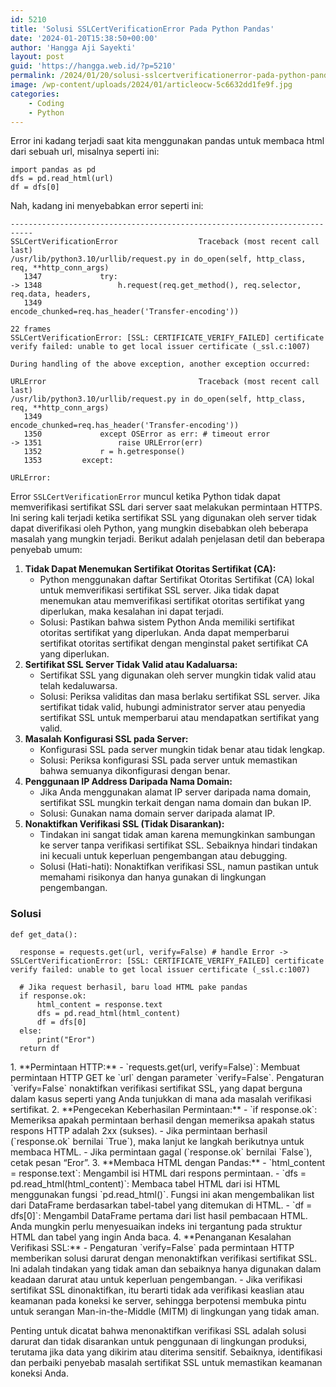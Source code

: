 ```yaml
---
id: 5210
title: 'Solusi SSLCertVerificationError Pada Python Pandas'
date: '2024-01-20T15:38:50+00:00'
author: 'Hangga Aji Sayekti'
layout: post
guid: 'https://hangga.web.id/?p=5210'
permalink: /2024/01/20/solusi-sslcertverificationerror-pada-python-pandas/
image: /wp-content/uploads/2024/01/articleocw-5c6632dd1fe9f.jpg
categories:
    - Coding
    - Python
---
```


Error ini kadang terjadi saat kita menggunakan pandas untuk membaca html dari sebuah url, misalnya seperti ini:

```
import pandas as pd
dfs = pd.read_html(url)
df = dfs[0]
```

Nah, kadang ini menyebabkan error seperti ini:

```
---------------------------------------------------------------------------
SSLCertVerificationError                  Traceback (most recent call last)
/usr/lib/python3.10/urllib/request.py in do_open(self, http_class, req, **http_conn_args)
   1347             try:
-> 1348                 h.request(req.get_method(), req.selector, req.data, headers,
   1349                           encode_chunked=req.has_header('Transfer-encoding'))

22 frames
SSLCertVerificationError: [SSL: CERTIFICATE_VERIFY_FAILED] certificate verify failed: unable to get local issuer certificate (_ssl.c:1007)

During handling of the above exception, another exception occurred:

URLError                                  Traceback (most recent call last)
/usr/lib/python3.10/urllib/request.py in do_open(self, http_class, req, **http_conn_args)
   1349                           encode_chunked=req.has_header('Transfer-encoding'))
   1350             except OSError as err: # timeout error
-> 1351                 raise URLError(err)
   1352             r = h.getresponse()
   1353         except:

URLError: 
```

Error `SSLCertVerificationError` muncul ketika Python tidak dapat memverifikasi sertifikat SSL dari server saat melakukan permintaan HTTPS. Ini sering kali terjadi ketika sertifikat SSL yang digunakan oleh server tidak dapat diverifikasi oleh Python, yang mungkin disebabkan oleh beberapa masalah yang mungkin terjadi. Berikut adalah penjelasan detil dan beberapa penyebab umum:

1. **Tidak Dapat Menemukan Sertifikat Otoritas Sertifikat (CA):**
    - Python menggunakan daftar Sertifikat Otoritas Sertifikat (CA) lokal untuk memverifikasi sertifikat SSL server. Jika tidak dapat menemukan atau memverifikasi sertifikat otoritas sertifikat yang diperlukan, maka kesalahan ini dapat terjadi.
    - Solusi: Pastikan bahwa sistem Python Anda memiliki sertifikat otoritas sertifikat yang diperlukan. Anda dapat memperbarui sertifikat otoritas sertifikat dengan menginstal paket sertifikat CA yang diperlukan.
2. **Sertifikat SSL Server Tidak Valid atau Kadaluarsa:**
    - Sertifikat SSL yang digunakan oleh server mungkin tidak valid atau telah kedaluwarsa.
    - Solusi: Periksa validitas dan masa berlaku sertifikat SSL server. Jika sertifikat tidak valid, hubungi administrator server atau penyedia sertifikat SSL untuk memperbarui atau mendapatkan sertifikat yang valid.
3. **Masalah Konfigurasi SSL pada Server:**
    - Konfigurasi SSL pada server mungkin tidak benar atau tidak lengkap.
    - Solusi: Periksa konfigurasi SSL pada server untuk memastikan bahwa semuanya dikonfigurasi dengan benar.
4. **Penggunaan IP Address Daripada Nama Domain:**
    - Jika Anda menggunakan alamat IP server daripada nama domain, sertifikat SSL mungkin terkait dengan nama domain dan bukan IP.
    - Solusi: Gunakan nama domain server daripada alamat IP.
5. **Nonaktifkan Verifikasi SSL (Tidak Disarankan):**
    - Tindakan ini sangat tidak aman karena memungkinkan sambungan ke server tanpa verifikasi sertifikat SSL. Sebaiknya hindari tindakan ini kecuali untuk keperluan pengembangan atau debugging.
    - Solusi (Hati-hati): Nonaktifkan verifikasi SSL, namun pastikan untuk memahami risikonya dan hanya gunakan di lingkungan pengembangan.

### Solusi

```
def get_data():

  response = requests.get(url, verify=False) # handle Error -> SSLCertVerificationError: [SSL: CERTIFICATE_VERIFY_FAILED] certificate verify failed: unable to get local issuer certificate (_ssl.c:1007)

  # Jika request berhasil, baru load HTML pake pandas
  if response.ok:
      html_content = response.text
      dfs = pd.read_html(html_content)
      df = dfs[0]
  else:
      print("Eror")
  return df
```

<div class="w-full text-token-text-primary" data-testid="conversation-turn-115"><div class="px-4 py-2 justify-center text-base md:gap-6 m-auto"><div class="flex flex-1 text-base mx-auto gap-3 md:px-5 lg:px-1 xl:px-5 md:max-w-3xl lg:max-w-[40rem] xl:max-w-[48rem] group"><div class="relative flex w-full flex-col lg:w-[calc(100%-115px)] agent-turn"><div class="flex-col gap-1 md:gap-3"><div class="flex flex-grow flex-col max-w-full"><div class="min-h-[20px] text-message flex flex-col items-start gap-3 whitespace-pre-wrap break-words [.text-message+&]:mt-5 overflow-x-auto" data-message-author-role="assistant" data-message-id="ff720e30-2a7c-4ab4-af59-3f3a2b7079f0"><div class="markdown prose w-full break-words dark:prose-invert dark">1. **Permintaan HTTP:**
    - `requests.get(url, verify=False)`: Membuat permintaan HTTP GET ke `url` dengan parameter `verify=False`. Pengaturan `verify=False` nonaktifkan verifikasi sertifikat SSL, yang dapat berguna dalam kasus seperti yang Anda tunjukkan di mana ada masalah verifikasi sertifikat.
2. **Pengecekan Keberhasilan Permintaan:**
    - `if response.ok`: Memeriksa apakah permintaan berhasil dengan memeriksa apakah status respons HTTP adalah 2xx (sukses).
    - Jika permintaan berhasil (`response.ok` bernilai `True`), maka lanjut ke langkah berikutnya untuk membaca HTML.
    - Jika permintaan gagal (`response.ok` bernilai `False`), cetak pesan “Eror”.
3. **Membaca HTML dengan Pandas:**
    - `html_content = response.text`: Mengambil isi HTML dari respons permintaan.
    - `dfs = pd.read_html(html_content)`: Membaca tabel HTML dari isi HTML menggunakan fungsi `pd.read_html()`. Fungsi ini akan mengembalikan list dari DataFrame berdasarkan tabel-tabel yang ditemukan di HTML.
    - `df = dfs[0]`: Mengambil DataFrame pertama dari list hasil pembacaan HTML. Anda mungkin perlu menyesuaikan indeks ini tergantung pada struktur HTML dan tabel yang ingin Anda baca.
4. **Penanganan Kesalahan Verifikasi SSL:**
    - Pengaturan `verify=False` pada permintaan HTTP memberikan solusi darurat dengan menonaktifkan verifikasi sertifikat SSL. Ini adalah tindakan yang tidak aman dan sebaiknya hanya digunakan dalam keadaan darurat atau untuk keperluan pengembangan.
    - Jika verifikasi sertifikat SSL dinonaktifkan, itu berarti tidak ada verifikasi keaslian atau keamanan pada koneksi ke server, sehingga berpotensi membuka pintu untuk serangan Man-in-the-Middle (MITM) di lingkungan yang tidak aman.

Penting untuk dicatat bahwa menonaktifkan verifikasi SSL adalah solusi darurat dan tidak disarankan untuk penggunaan di lingkungan produksi, terutama jika data yang dikirim atau diterima sensitif. Sebaiknya, identifikasi dan perbaiki penyebab masalah sertifikat SSL untuk memastikan keamanan koneksi Anda.

</div></div></div><div class="mt-1 flex justify-start gap-3 empty:hidden"><div class="text-gray-400 flex self-end lg:self-center justify-center lg:justify-start mt-0 -ml-1 visible"><div class="flex"></div></div></div></div></div></div></div></div><div class="w-full text-token-text-primary" data-testid="conversation-turn-116"><div class="px-4 py-2 justify-center text-base md:gap-6 m-auto"><div class="flex flex-1 text-base mx-auto gap-3 md:px-5 lg:px-1 xl:px-5 md:max-w-3xl lg:max-w-[40rem] xl:max-w-[48rem] group"><div class="flex-shrink-0 flex flex-col relative items-end"><div><div class="pt-0.5"><div class="gizmo-shadow-stroke flex h-6 w-6 items-center justify-center overflow-hidden rounded-full"></div></div></div></div></div></div></div>